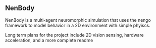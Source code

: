 ## NenBody

NenBody is a multi-agent neuromorphic simulation that uses the nengo framework to model behavior in a 2D environment with simple phyiscs.

Long term plans for the project include 2D vision sensing, hardware acceleration, and a more complete readme

